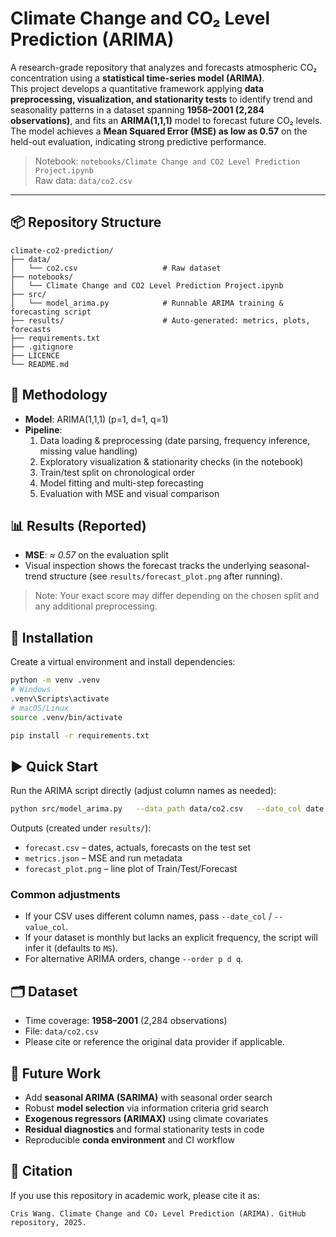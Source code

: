 # Climate Change and CO₂ Level Prediction (ARIMA)

A research-grade repository that analyzes and forecasts atmospheric CO₂ concentration using a **statistical time-series model (ARIMA)**.  
This project develops a quantitative framework applying **data preprocessing, visualization, and stationarity tests** to identify trend and seasonality patterns in a dataset spanning **1958–2001 (2,284 observations)**, and fits an **ARIMA(1,1,1)** model to forecast future CO₂ levels. The model achieves a **Mean Squared Error (MSE) as low as 0.57** on the held-out evaluation, indicating strong predictive performance.

> Notebook: `notebooks/Climate Change and CO2 Level Prediction Project.ipynb`  
> Raw data: `data/co2.csv`

---

## 📦 Repository Structure
```
climate-co2-prediction/
├── data/
│   └── co2.csv                   # Raw dataset
├── notebooks/
│   └── Climate Change and CO2 Level Prediction Project.ipynb
├── src/
│   └── model_arima.py            # Runnable ARIMA training & forecasting script
├── results/                      # Auto-generated: metrics, plots, forecasts
├── requirements.txt
├── .gitignore
├── LICENCE
└── README.md
```

## 🔬 Methodology
- **Model**: ARIMA(1,1,1) (p=1, d=1, q=1)
- **Pipeline**:
  1. Data loading & preprocessing (date parsing, frequency inference, missing value handling)
  2. Exploratory visualization & stationarity checks (in the notebook)
  3. Train/test split on chronological order
  4. Model fitting and multi-step forecasting
  5. Evaluation with MSE and visual comparison

## 📊 Results (Reported)
- **MSE**: *≈ 0.57* on the evaluation split
- Visual inspection shows the forecast tracks the underlying seasonal-trend structure (see `results/forecast_plot.png` after running).

> Note: Your exact score may differ depending on the chosen split and any additional preprocessing.

## 🧰 Installation
Create a virtual environment and install dependencies:
```bash
python -m venv .venv
# Windows
.venv\Scripts\activate
# macOS/Linux
source .venv/bin/activate

pip install -r requirements.txt
```

## ▶️ Quick Start
Run the ARIMA script directly (adjust column names as needed):
```bash
python src/model_arima.py   --data_path data/co2.csv   --date_col date   --value_col co2   --order 1 1 1   --test_size 0.2
```

Outputs (created under `results/`):
- `forecast.csv` – dates, actuals, forecasts on the test set  
- `metrics.json` – MSE and run metadata  
- `forecast_plot.png` – line plot of Train/Test/Forecast

### Common adjustments
- If your CSV uses different column names, pass `--date_col` / `--value_col`.
- If your dataset is monthly but lacks an explicit frequency, the script will infer it (defaults to `MS`).
- For alternative ARIMA orders, change `--order p d q`.

## 🗂️ Dataset
- Time coverage: **1958–2001** (2,284 observations)  
- File: `data/co2.csv`  
- Please cite or reference the original data provider if applicable.

## 🚀 Future Work
- Add **seasonal ARIMA (SARIMA)** with seasonal order search
- Robust **model selection** via information criteria grid search
- **Exogenous regressors (ARIMAX)** using climate covariates
- **Residual diagnostics** and formal stationarity tests in code
- Reproducible **conda environment** and CI workflow

## 📝 Citation
If you use this repository in academic work, please cite it as:
```
Cris Wang. Climate Change and CO₂ Level Prediction (ARIMA). GitHub repository, 2025.
```

